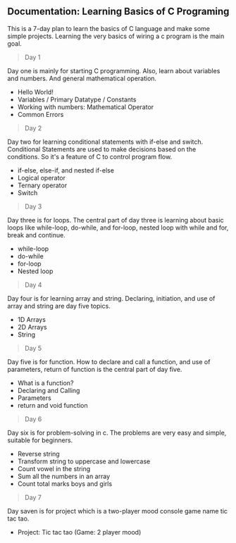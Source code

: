 ## Documentation: Learning Basics of C Programing

<!-- short description -->

This is a 7-day plan to learn the basics of C language and make some simple projects. Learning the very basics of wiring a c program is the main goal.

<!-- plan structure -->

> Day 1

Day one is mainly for starting C programming. Also, learn about variables and numbers. And general mathematical operation.

- Hello World!
- Variables / Primary Datatype / Constants
- Working with numbers: Mathematical Operator
- Common Errors

> Day 2

Day two for learning conditional statements with if-else and switch. Conditional Statements are used to make decisions based on the conditions. So it's a feature of C to control program flow.

- if-else, else-if, and nested if-else
- Logical operator
- Ternary operator
- Switch

> Day 3

Day three is for loops. The central part of day three is learning about basic loops like while-loop, do-while, and for-loop, nested loop with while and for, break and continue.

- while-loop
- do-while
- for-loop
- Nested loop

> Day 4

Day four is for learning array and string. Declaring, initiation, and use of array and string are day five topics.

- 1D Arrays
- 2D Arrays
- String

> Day 5

Day five is for function. How to declare and call a function, and use of parameters, return of function is the central part of day five.

- What is a function?
- Declaring and Calling
- Parameters
- return and void function

> Day 6

Day six is for problem-solving in c. The problems are very easy and simple, suitable for beginners.

- Reverse string
- Transform string to uppercase and lowercase
- Count vowel in the string
- Sum all the numbers in an array
- Count total marks boys and girls

> Day 7

Day saven is for project which is a two-player mood console game name tic tac tao.

- Project: Tic tac tao (Game: 2 player mood)
